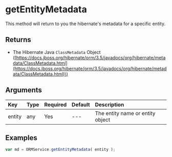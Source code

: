 # getEntityMetadata

This method will return to you the hibernate's metadata for a specific entity.

## Returns

* The Hibernate Java `ClassMetadata` Object \([https://docs.jboss.org/hibernate/orm/3.5/javadocs/org/hibernate/metadata/ClassMetadata.html](https://docs.jboss.org/hibernate/orm/3.5/javadocs/org/hibernate/metadata/ClassMetadata.html)\)

## Arguments

| Key | Type | Required | Default | Description |
| :--- | :--- | :--- | :--- | :--- |
| entity | any | Yes | --- | The entity name or entity object |

## Examples

```javascript
var md = ORMService.getEntityMetadata( entity );
```

